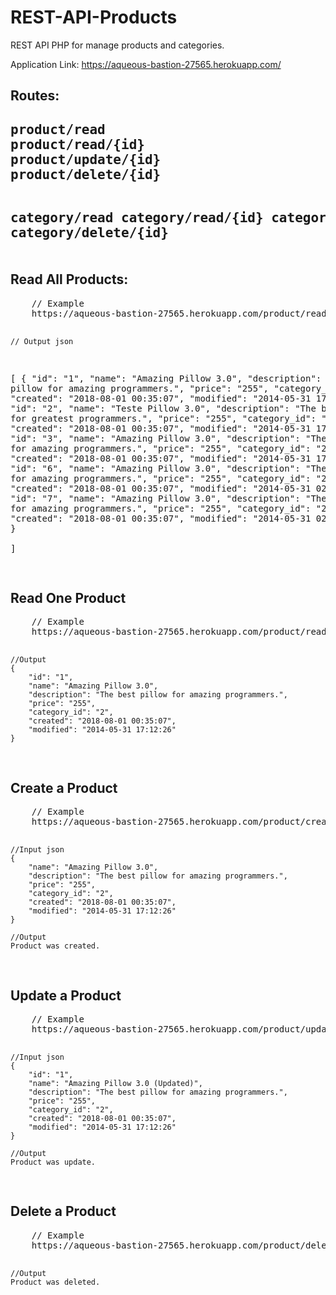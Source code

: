 # REST-API-Products
REST API PHP for manage products and categories.

Application Link: https://aqueous-bastion-27565.herokuapp.com/

<h2>Routes:<h2>
<pre>
product/read
product/read/{id}
product/update/{id}
product/delete/{id}

category/read
category/read/{id}
category/update/{id}
category/delete/{id}
</pre>



<h2>Read All Products:</h2>
<pre>
    // Example
    https://aqueous-bastion-27565.herokuapp.com/product/read

    // Output json
[
    {
        "id": "1",
        "name": "Amazing Pillow 3.0",
        "description": "The best pillow for amazing programmers.",
        "price": "255",
        "category_id": "2",
        "created": "2018-08-01 00:35:07",
        "modified": "2014-05-31 17:12:26"
    },
    {
        "id": "2",
        "name": "Teste Pillow 3.0",
        "description": "The best pillow for greatest programmers.",
        "price": "255",
        "category_id": "2",
        "created": "2018-08-01 00:35:07",
        "modified": "2014-05-31 17:12:26"
    },
    {
        "id": "3",
        "name": "Amazing Pillow 3.0",
        "description": "The best pillow for amazing programmers.",
        "price": "255",
        "category_id": "2",
        "created": "2018-08-01 00:35:07",
        "modified": "2014-05-31 17:12:26"
    },
    {
        "id": "6",
        "name": "Amazing Pillow 3.0",
        "description": "The best pillow for amazing programmers.",
        "price": "255",
        "category_id": "2",
        "created": "2018-08-01 00:35:07",
        "modified": "2014-05-31 02:12:21"
    },
    {
        "id": "7",
        "name": "Amazing Pillow 3.0",
        "description": "The best pillow for amazing programmers.",
        "price": "255",
        "category_id": "2",
        "created": "2018-08-01 00:35:07",
        "modified": "2014-05-31 02:13:39"
    }  
]

</pre>

<h2>Read One Product</h2>
<pre>
    // Example
    https://aqueous-bastion-27565.herokuapp.com/product/read/1

    //Output
    {
        "id": "1",
        "name": "Amazing Pillow 3.0",
        "description": "The best pillow for amazing programmers.",
        "price": "255",
        "category_id": "2",
        "created": "2018-08-01 00:35:07",
        "modified": "2014-05-31 17:12:26"
    }
</pre>   


<h2>Create a Product</h2>
<pre>
    // Example
    https://aqueous-bastion-27565.herokuapp.com/product/create

    //Input json
    {
        "name": "Amazing Pillow 3.0",
        "description": "The best pillow for amazing programmers.",
        "price": "255",
        "category_id": "2",
        "created": "2018-08-01 00:35:07",
        "modified": "2014-05-31 17:12:26"
    }

    //Output
    Product was created.
</pre>   


<h2>Update a Product</h2>
<pre>
    // Example
    https://aqueous-bastion-27565.herokuapp.com/product/update

    //Input json
    {
        "id": "1",
        "name": "Amazing Pillow 3.0 (Updated)",
        "description": "The best pillow for amazing programmers.",
        "price": "255",
        "category_id": "2",
        "created": "2018-08-01 00:35:07",
        "modified": "2014-05-31 17:12:26"
    }

    //Output
    Product was update.
</pre>   

<h2>Delete a Product</h2>
<pre>
    // Example
    https://aqueous-bastion-27565.herokuapp.com/product/delete/50

    //Output
    Product was deleted.
</pre>   

